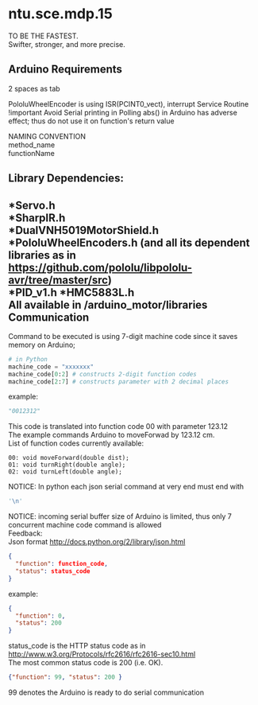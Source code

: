 ntu.sce.mdp.15
==============
TO BE THE FASTEST.  
Swifter, stronger, and more precise.  

Arduino Requirements
--------------
2 spaces as tab  

PololuWheelEncoder is using ISR(PCINT0_vect), interrupt Service Routine  
!important Avoid Serial printing in Polling
abs() in Arduino has adverse effect; thus do not use it on function's return value  

NAMING CONVENTION  
method_name  
functionName  

Library Dependencies:  
--------------
*Servo.h   
*SharpIR.h  
*DualVNH5019MotorShield.h  
*PololuWheelEncoders.h (and all its dependent libraries as in https://github.com/pololu/libpololu-avr/tree/master/src)  
*PID_v1.h
*HMC5883L.h  
All available in /arduino_motor/libraries
Communication
--------------
Command to be executed is using 7-digit machine code since it saves memory on Arduino;
```python
# in Python
machine_code = "xxxxxxx"
machine_code[0:2] # constructs 2-digit function codes  
machine_code[2:7] # constructs parameter with 2 decimal places
```  
example:  
```python
"0012312"
```
This code is translated into function code 00 with parameter 123.12  
The example commands Arduino to moveForwad by 123.12 cm.  
List of function codes currently available:  
```
00: void moveForward(double dist);  
01: void turnRight(double angle);  
02: void turnLeft(double angle);  
```
NOTICE: In python each json serial command at very end must end with 
```python
'\n'
```
NOTICE: incoming serial buffer size of Arduino is limited, thus only 7 concurrent machine code command is allowed  
Feedback:  
Json format  http://docs.python.org/2/library/json.html  
```json
{  
  "function": function_code,  
  "status": status_code  
}  
```
example:
```json
{  
  "function": 0,  
  "status": 200  
}  
```
status_code is the HTTP status code as in http://www.w3.org/Protocols/rfc2616/rfc2616-sec10.html  
The most common status code is 200 (i.e. OK).  
```json
{"function": 99, "status": 200 }  
```
99 denotes the Arduino is ready to do serial communication  
